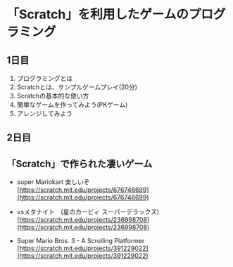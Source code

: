 #  「Scratch」を利用したゲームのプログラミング

## 1日目
1. プログラミングとは
2. Scratchとは、サンプルゲームプレイ(20分)
3. Scratchの基本的な使い方
4. 簡単なゲームを作ってみよう(PKゲーム)
5. アレンジしてみよう

## 2日目

## 「Scratch」で作られた凄いゲーム

* super Mariokart 楽しいぞ  
[https://scratch.mit.edu/projects/676746699](https://scratch.mit.edu/projects/676746699)

* vsメタナイト　(星のカービィ スーパーデラックス)  
[https://scratch.mit.edu/projects/236998708](https://scratch.mit.edu/projects/236998708)

* Super Mario Bros. 3 - A Scrolling Platformer  
[https://scratch.mit.edu/projects/391229022](https://scratch.mit.edu/projects/391229022)